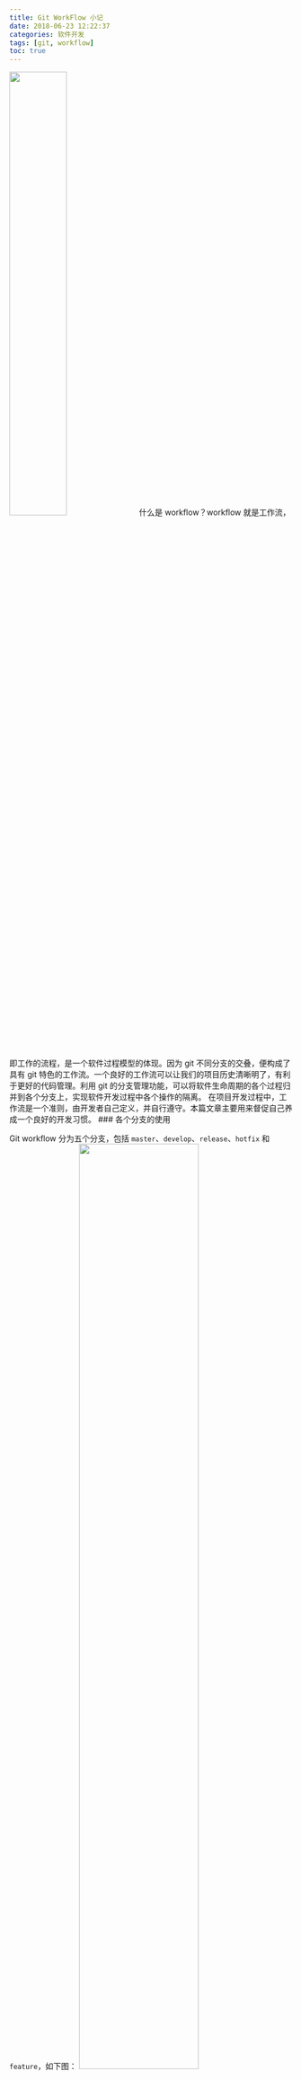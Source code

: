 ```yaml
---
title: Git WorkFlow 小记
date: 2018-06-23 12:22:37
categories: 软件开发
tags: [git, workflow]
toc: true
---
```

<img src="https://raw.githubusercontent.com/CS-Tao/github-content/master/contents/blog/image/others/22.png" width="45%" height="45%">
什么是 workflow？workflow 就是工作流，即工作的流程，是一个软件过程模型的体现。因为 git 不同分支的交叠，便构成了具有 git 特色的工作流。一个良好的工作流可以让我们的项目历史清晰明了，有利于更好的代码管理。利用 git 的分支管理功能，可以将软件生命周期的各个过程归并到各个分支上，实现软件开发过程中各个操作的隔离。
在项目开发过程中，工作流是一个准则，由开发者自己定义，并自行遵守。本篇文章主要用来督促自己养成一个良好的开发习惯。
<!-- more -->
### 各个分支的使用

Git workflow 分为五个分支，包括 `master`、`develop`、`release`、`hotfix` 和 `feature`，如下图：
<img src="https://raw.githubusercontent.com/CS-Tao/github-content/master/contents/blog/image/others/21.png" width="65%" height="65%">

#### 长期分支

在代码的中央仓库一直存在两个主要分支：`master` 和 `develop`。

其他仓库(非中央仓库)的这两个分支应当始终和中央仓库保持一致，在每次向中央仓库的对应分支合并时，应当先确认中央仓库的对应分支(下面简称中央分支)没有新的提交，如果有新的提交，应当先把本分支的`基`设置为中央分支的最新提交，即使用 `rebase` 将中央分支与本分支合并，再将本分支合并(merge)到中央分支。
- `master` 用于管理发布版本，每次 commit (其他分支向它合并形成的 merge commit)应当对应一个 Tag，也就是形成一个发布版。
- `develop` 用于管理开发版本，所有的开发都会汇总到这个分支。

#### 短期分支

短期分支可以同时存在多个(当然命名不能重复)，每个分支使用完应当被删除掉，包括`release`、`hotfix` 和 `feature`。
- `release` 用于在正式发布之前的预发布版本，在这个版本中的提交都应当是修复 Bug，不能在本分支上开发新的功能。本分支应当从 `develop` 检出，Bug 修复之后合并(merge)到 `develop` 和 `master`。
- `feature` 用于新功能的开发，可以有多个。本分支应当从 `develop` 分支检出，功能开发完成后合并(merge)到 `develop`。
>在 `release` 和 `feature` 两个分支的开发过程中，如果 `develop` 分支有更新，可以选择不合并 `develop`，如果一定要合并。应当使用 `git rebase` 进行合并，将 `feature` 的`基`和 `develop` 的最新提交保持一致。(具体的命令请查看[Rebase 命令](#Rebase 命令))

- `hotfix` 用于在版本发布之后的紧急 Bug 修复。本分支应当从 `master` 分支检出，在 Bug 修复之后直接合并(merge)到 `master` 和 `develop`。
>`hotfix` 分支和其他两个短期分支类似，如果 `master` 分支在 `hotfix` 的开发过程中有新的提交，而且需要合并的话，应当使用 `git base`。(具体的命令请查看[Rebase 命令](#Rebase 命令))

### 合并命令

合并命令分为 merge 命令和 rebase 命令，在没有特别说明的情况下的合并命令一般指 merge 命令。

#### Merge 命令

Merge 命令可以让两个分支合并，但可能产生合并提交(merge commit)，在项目中一般都会使用 merge 命令进行分支的合并，但如果在某些情况下不想产生合并提交，则不应该使用这个命令。以将 `feature-1` 合并到 `develop` 为例：
```bash
# 切换到 develop 分支
git checkout develop
# 策略合并 feature 分支
git merge --no-ff feature-1
# 删除原分支
git branch -d feature-1
# 推送 develop 分支到远程仓库
git push origin develop
```

#### Rebase 命令

Rebase 命令和它的字面意思一样，会改变该分支的`基`，它会将该分支的`基`变为另一个分支的最新的提交，`基`是一个分支在另一个分支中分叉后的的第一个提交。rebase 命令不会像 merge 命令那样产生合并提交，它会通过移动一个分支在另一个分支上分叉后的所有提交，形成一个完美的线性历史。例如，在 `feature-1` 的开发过程中需要将 `develop` 合并，但不希望合并提交的产生，便可以使用 rebase 命令：
```bash
# 如果不在 feature-1 分支，切换到 feature-1 分支
git checkout feature-1
# 合并(rebase) develop 分支
git rebase develop
```

如果 `feature` 分支的提交太乱(比如有很多 *Fix bug*)，可以使用交互式 rebase 命令对 `feature` 分支的提交进行重构：
```bash
# 如果不在 feature-1 分支，切换到 feature-1 分支
git checkout feature-1
# 交互式合并(rebase) develop 分支
git rebase -i develop
```
使用 `-i` 参数可以启动交互式的 rebase，它会打开一个文本编辑器，显示所有被移动的提交:
```bash
pick 34b6aca 这是feature分支的第一次提交
pick 2bb57ac 修复第一次提交的Bug
pick 233dc11 添加一个新功能
```
我们可以对这段代码进行编辑：
```bash
pick 34b6aca 添加一个新功能
fixup 2bb57ac 修复第一次提交的Bug
pick 233dc11 添加另一个新功能
```
这样在最终形成的 `feature` 分支中便不会显示 `2bb57ac` 这次提交了(和之前的提交合并为一个提交)，而且提交的信息也得到了更正

拉取并合并远程分支时使用 rebase 命令可以避免可能产生的合并提交：
```bash
# 采用 rebase 命令拉取并合并远程分支
git pull origin develop --rebase
```
因为 `git pull` 命令是 `git fetch` 命令和 `git merge` 命令的语法糖，加上 `--rebase` 参数会使合并过程采用 rebase 命令合并。

#### 合并提交的产生

合并提交(merge commit)可以将一个分支上的多个提交整合为一个，然后合并到另一个分支。如果两个分支没有出现分叉(即commit较多的分支包含commit较少的分支的所有commit)，这两个分支的合并是不会产生合并提交的。如果出现了分叉，这两个分支的合并(merge)一定会产生合并提交，想要避免产生合并提交，可以使用 rebase 命令。

### 合并准则

#### 不能反向合并

从上文我们可以看出，git workflow 中的五个分支是由一定地服务关系的，其服务关系如下：
- `feature` -> `develop`
- `release` -> `develop` & `master`
- `develop` -> `master`
- `hotfix` -> `develop` & `master`

在团队协作时，也会有一定地服务关系，一般是非中心仓库的分支为中心仓库的分支服务。

这里提到的**不能反向合并**即不能把被服务分支合并(merge)到服务分支(例如不能将 `develop` 合并到 `feature`)。当然，如果在开发过程中一定要反向合并，应当使用 rebase 合并。

#### 采用策略合并

在[Merge 命令](#Merge 命令)中我们使用了 `--no-ff` 参数，这个会让 git 的合并(merge)操作不采用 `Fast-Forward` 的合并方式，而是采用策略合并，这样的合并可以保留分支间的合并历史，如下图：
<img src="https://raw.githubusercontent.com/CS-Tao/github-content/master/contents/blog/image/others/20.png" width="65%" height="65%">

#### 在 GitHub 上 Review

GitHub 提供的 Pull Request (简称“PR”)为我们提供了很好的代码合并的工具，开发者可以通过 PR 向自己的仓库或其他协助者的仓库发起合并请求。而且在这个合并请求中，我们可以对每次提交的具体内容和文件的更改情况进行 Review。例如我们可以在 GitHub 上执行 `release` 分支向 `master` 和 `develop` 分支的合并，并且在合并完成后添加发布版本到 GitHub 上。

### 参考文章

1. [简介我的 Git Work Flow](http://zhoulingyu.com/2017/05/08/Git-Work-Flow/)
1. [Git 三大特色之 WorkFlow](https://blog.csdn.net/qq_32452623/article/details/78905181)
